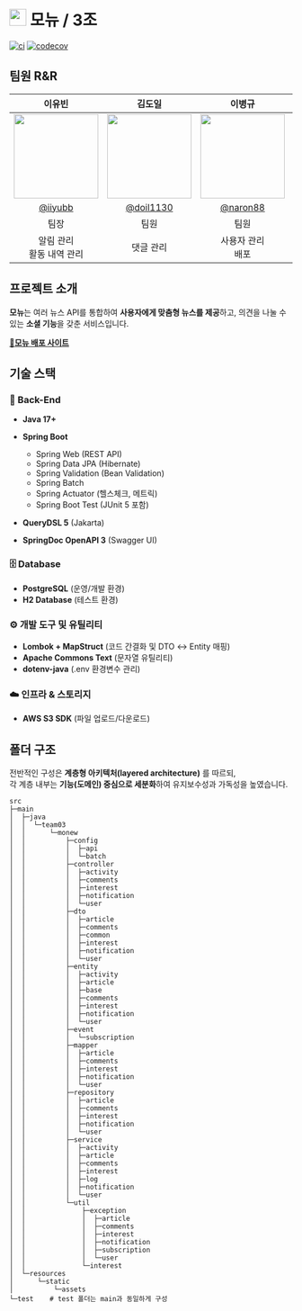 # <span><img src="https://notion-emojis.s3-us-west-2.amazonaws.com/prod/svg-twitter/1f4f0.svg" width="30" height="30"/></span> 모뉴 / 3조


[![ci](https://github.com/sb01-monew-team03/sb01-monew-team03/actions/workflows/ci.yaml/badge.svg)](https://github.com/sb01-monew-team03/sb01-monew-team03/actions/workflows/ci.yaml)
[![codecov](https://codecov.io/gh/sb01-monew-team03/sb01-monew-team03/graph/badge.svg?token=NY2BMVH8VF)](https://codecov.io/gh/sb01-monew-team03/sb01-monew-team03)


## 팀원 R&R

|                                                   이유빈                                                   |                                                   김도일                                                    |                                                   이병규                                                   |                                                   이승주                                                   |                                                   한성지                                                    |
|:-------------------------------------------------------------------------------------------------------:|:--------------------------------------------------------------------------------------------------------:|:-------------------------------------------------------------------------------------------------------:|:-------------------------------------------------------------------------------------------------------:|:--------------------------------------------------------------------------------------------------------:|
| <span><img src="https://avatars.githubusercontent.com/u/80386881?v=4" width="150" height="150"/></span> | <span><img src="https://avatars.githubusercontent.com/u/207847768?v=4" width="150" height="150"/></span> | <span><img src="https://avatars.githubusercontent.com/u/93171052?v=4" width="150" height="150"/></span> | <span><img src="https://avatars.githubusercontent.com/u/61524863?v=4" width="150" height="150"/></span> | <span><img src="https://avatars.githubusercontent.com/u/158116933?v=4" width="150" height="150"/></span> |
|                                  [@iiyubb](https://github.com/iiyubb)                                   |                                 [@doil1130](https://github.com/doil1130)                                 |                                 [@naron88](https://github.com/naron88)                                  |                                [@leesj092](https://github.com/leesj092)                                 |                                  [@hyanyul](https://github.com/hyanyul)                                  |
|                                                   팀장                                                    |                                                    팀원                                                    |                                                   팀원                                                    |                                                   팀원                                                    |                                                    팀원                                                    |
|                                              알림 관리<br/>활동 내역 관리                                              |                                                  댓글 관리                                                   |                                                사용자 관리<br/>배포                                                 |                                                뉴스 기사 관리                                                 |                                               관심사 관리<br/>로그 관리                                                |


## 프로젝트 소개

**모뉴**는 여러 뉴스 API를 통합하여 **사용자에게 맞춤형 뉴스를 제공**하고, 의견을 나눌 수 있는 **소셜 기능**을 갖춘 서비스입니다.

[🔗**모뉴 배포 사이트**](http://3.34.146.23/)


## 기술 스택
### 📌 Back-End
- **Java 17+**
- **Spring Boot**

  - Spring Web (REST API)
  - Spring Data JPA (Hibernate)
  - Spring Validation (Bean Validation)
  - Spring Batch 
  - Spring Actuator (헬스체크, 메트릭)
  - Spring Boot Test (JUnit 5 포함)

- **QueryDSL 5** (Jakarta)
- **SpringDoc OpenAPI 3** (Swagger UI)

### 🗄️ Database
- **PostgreSQL** (운영/개발 환경)
- **H2 Database** (테스트 환경)

### ⚙️ 개발 도구 및 유틸리티
- **Lombok + MapStruct** (코드 간결화 및 DTO ↔ Entity 매핑)
- **Apache Commons Text** (문자열 유틸리티)
- **dotenv-java** (.env 환경변수 관리)

### ☁️ 인프라 & 스토리지
- **AWS S3 SDK** (파일 업로드/다운로드)


## 폴더 구조
전반적인 구성은 **계층형 아키텍처(layered architecture)** 를 따르되,  
각 계층 내부는 **기능(도메인) 중심으로 세분화**하여 유지보수성과 가독성을 높였습니다.
```angular2html
src
├─main
│  ├─java
│  │  └─team03
│  │      └─monew
│  │          ├─config
│  │          │  ├─api
│  │          │  └─batch
│  │          ├─controller
│  │          │  ├─activity
│  │          │  ├─comments
│  │          │  ├─interest
│  │          │  ├─notification
│  │          │  └─user
│  │          ├─dto
│  │          │  ├─article
│  │          │  ├─comments
│  │          │  ├─common
│  │          │  ├─interest
│  │          │  ├─notification
│  │          │  └─user
│  │          ├─entity
│  │          │  ├─activity
│  │          │  ├─article
│  │          │  ├─base
│  │          │  ├─comments
│  │          │  ├─interest
│  │          │  ├─notification
│  │          │  └─user
│  │          ├─event
│  │          │  └─subscription
│  │          ├─mapper
│  │          │  ├─article
│  │          │  ├─comments
│  │          │  ├─interest
│  │          │  ├─notification
│  │          │  └─user
│  │          ├─repository
│  │          │  ├─article
│  │          │  ├─comments
│  │          │  ├─interest
│  │          │  ├─notification
│  │          │  └─user
│  │          ├─service
│  │          │  ├─activity
│  │          │  ├─article
│  │          │  ├─comments
│  │          │  ├─interest
│  │          │  ├─log
│  │          │  ├─notification
│  │          │  └─user
│  │          └─util
│  │              ├─exception
│  │              │  ├─article
│  │              │  ├─comments
│  │              │  ├─interest
│  │              │  ├─notification
│  │              │  ├─subscription
│  │              │  └─user
│  │              └─interest
│  └─resources
│      └─static
│          └─assets
└─test    # test 폴더는 main과 동일하게 구성
```